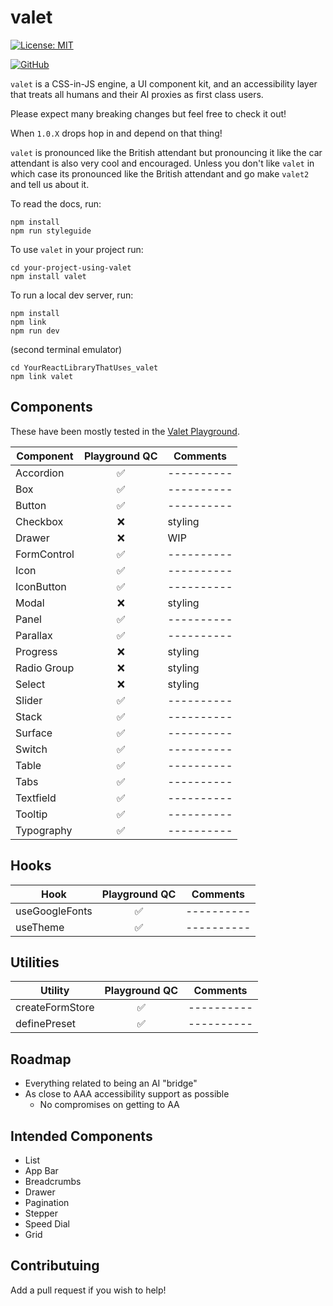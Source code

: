 # valet

[![License: MIT](https://img.shields.io/badge/License-MIT-yellow.svg)](https://opensource.org/licenses/MIT)

[![GitHub](https://img.shields.io/badge/GitHub-valet-181717?logo=github&logoColor=white)](https://github.com/off-court-creations/valet)

`valet` is a CSS-in-JS engine, a UI component kit, and an accessibility layer that treats all humans and their AI proxies as first class users.

Please expect many breaking changes but feel free to check it out!

When `1.0.X` drops hop in and depend on that thing!

`valet` is pronounced like the British attendant but pronouncing it like the car attendant is also very cool and encouraged.
Unless you don't like `valet` in which case its pronounced like the British attendant and go make `valet2` and tell us about it.

To read the docs, run:

```shell
npm install
npm run styleguide
```

To use `valet` in your project run:

```shell
cd your-project-using-valet
npm install valet
```

To run a local dev server, run:

```shell
npm install
npm link
npm run dev
```

(second terminal emulator)

```shell
cd YourReactLibraryThatUses_valet
npm link valet
```

## Components

These have been mostly tested in the [Valet Playground](https://github.com/off-court-creations/valet-playground).

| Component          | Playground QC   | Comments |
|--------------------|:---------------:|----------|
| Accordion          | ✅             |----------|
| Box                | ✅             |----------|
| Button             | ✅             |----------|
| Checkbox           | ❌             | styling  |
| Drawer             | ❌             |   WIP    |
| FormControl        | ✅             |----------|
| Icon               | ✅             |----------|
| IconButton         | ✅             |----------|
| Modal              | ❌             | styling  |
| Panel              | ✅             |----------|
| Parallax           | ✅             |----------|
| Progress           | ❌             | styling  |
| Radio Group        | ❌             | styling  |
| Select             | ❌             | styling  |
| Slider             | ✅             |----------|
| Stack              | ✅             |----------|
| Surface            | ✅             |----------|
| Switch             | ✅             |----------|
| Table              | ✅             |----------|
| Tabs               | ✅             |----------|
| Textfield          | ✅             |----------|
| Tooltip            | ✅             |----------|
| Typography         | ✅             |----------|

## Hooks

| Hook               | Playground QC   | Comments |
|--------------------|:---------------:|----------|
| useGoogleFonts     | ✅             |----------|
| useTheme           | ✅             |----------|

## Utilities

| Utility               | Playground QC   | Comments |
|--------------------|:---------------:|----------|
| createFormStore    | ✅             |----------|
| definePreset       | ✅             |----------|

## Roadmap

- Everything related to being an AI "bridge"
- As close to AAA accessibility support as possible
  - No compromises on getting to AA

## Intended Components

- List
- App Bar
- Breadcrumbs
- Drawer
- Pagination
- Stepper
- Speed Dial
- Grid

## Contributuing

Add a pull request if you wish to help!
